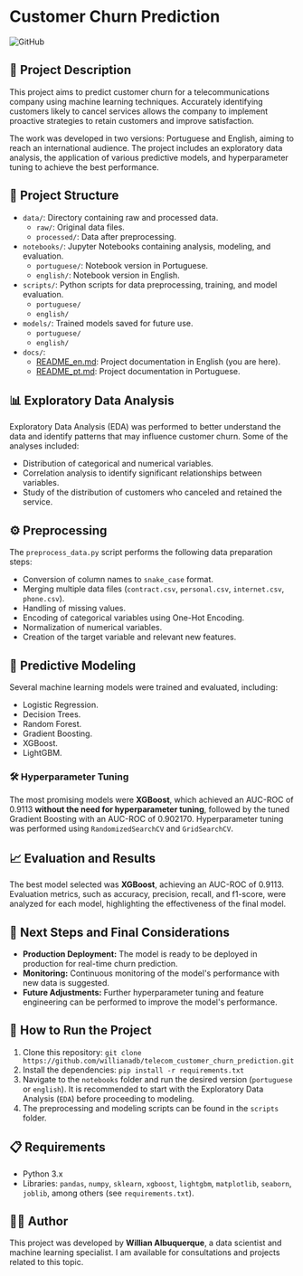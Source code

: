 # Customer Churn Prediction
![GitHub](https://img.shields.io/github/license/willianadb/gold_purification_prediction)

## 📄 Project Description
This project aims to predict customer churn for a telecommunications company using machine learning techniques. Accurately identifying customers likely to cancel services allows the company to implement proactive strategies to retain customers and improve satisfaction.

The work was developed in two versions: Portuguese and English, aiming to reach an international audience. The project includes an exploratory data analysis, the application of various predictive models, and hyperparameter tuning to achieve the best performance.

## 📂 Project Structure
- `data/`: Directory containing raw and processed data.
  - `raw/`: Original data files.
  - `processed/`: Data after preprocessing.
- `notebooks/`: Jupyter Notebooks containing analysis, modeling, and evaluation.
  - `portuguese/`: Notebook version in Portuguese.
  - `english/`: Notebook version in English.
- `scripts/`: Python scripts for data preprocessing, training, and model evaluation.
  - `portuguese/`
  - `english/`
- `models/`: Trained models saved for future use.
  - `portuguese/`
  - `english/`
- `docs/`:
  - [README_en.md](https://github.com/willianadb/telecom_customer_churn_prediction/blob/main/docs/README_en.md): Project documentation in English (you are here).
  - [README_pt.md](https://github.com/willianadb/telecom_customer_churn_prediction/blob/main/docs/README_pt.md): Project documentation in Portuguese.
  
## 📊 Exploratory Data Analysis
Exploratory Data Analysis (EDA) was performed to better understand the data and identify patterns that may influence customer churn. Some of the analyses included:
- Distribution of categorical and numerical variables.
- Correlation analysis to identify significant relationships between variables.
- Study of the distribution of customers who canceled and retained the service.

## ⚙️ Preprocessing
The `preprocess_data.py` script performs the following data preparation steps:
- Conversion of column names to `snake_case` format.
- Merging multiple data files (`contract.csv`, `personal.csv`, `internet.csv`, `phone.csv`).
- Handling of missing values.
- Encoding of categorical variables using One-Hot Encoding.
- Normalization of numerical variables.
- Creation of the target variable and relevant new features.

## 🧠 Predictive Modeling
Several machine learning models were trained and evaluated, including:
- Logistic Regression.
- Decision Trees.
- Random Forest.
- Gradient Boosting.
- XGBoost.
- LightGBM.

### 🛠️ Hyperparameter Tuning
The most promising models were **XGBoost**, which achieved an AUC-ROC of 0.9113 **without the need for hyperparameter tuning**, followed by the tuned Gradient Boosting with an AUC-ROC of 0.902170. Hyperparameter tuning was performed using `RandomizedSearchCV` and `GridSearchCV`.

## 📈 Evaluation and Results
The best model selected was **XGBoost**, achieving an AUC-ROC of 0.9113. Evaluation metrics, such as accuracy, precision, recall, and f1-score, were analyzed for each model, highlighting the effectiveness of the final model.

## 🚀 Next Steps and Final Considerations
- **Production Deployment:** The model is ready to be deployed in production for real-time churn prediction.
- **Monitoring:** Continuous monitoring of the model's performance with new data is suggested.
- **Future Adjustments:** Further hyperparameter tuning and feature engineering can be performed to improve the model's performance.

## 📂 How to Run the Project
1. Clone this repository: `git clone https://github.com/willianadb/telecom_customer_churn_prediction.git`
2. Install the dependencies: `pip install -r requirements.txt`
3. Navigate to the `notebooks` folder and run the desired version (`portuguese` or `english`). It is recommended to start with the Exploratory Data Analysis (`EDA`) before proceeding to modeling.
4. The preprocessing and modeling scripts can be found in the `scripts` folder.

## 📋 Requirements
- Python 3.x
- Libraries: `pandas`, `numpy`, `sklearn`, `xgboost`, `lightgbm`, `matplotlib`, `seaborn`, `joblib`, among others (see `requirements.txt`).

## 🧑‍💼 Author
This project was developed by **Willian Albuquerque**, a data scientist and machine learning specialist. I am available for consultations and projects related to this topic.
